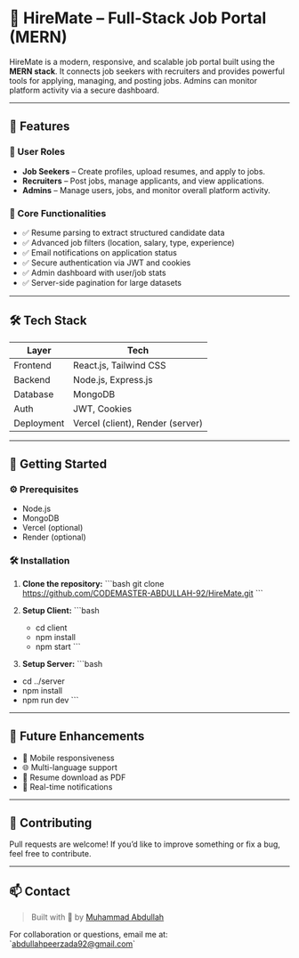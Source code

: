 # 💼 HireMate – Full-Stack Job Portal (MERN)

HireMate is a modern, responsive, and scalable job portal built using the **MERN stack**. It connects job seekers with recruiters and provides powerful tools for applying, managing, and posting jobs. Admins can monitor platform activity via a secure dashboard.

---

## 🚀 Features

### 👥 User Roles
- **Job Seekers** – Create profiles, upload resumes, and apply to jobs.
- **Recruiters** – Post jobs, manage applicants, and view applications.
- **Admins** – Manage users, jobs, and monitor overall platform activity.

### 🔎 Core Functionalities
- ✅ Resume parsing to extract structured candidate data
- ✅ Advanced job filters (location, salary, type, experience)
- ✅ Email notifications on application status
- ✅ Secure authentication via JWT and cookies
- ✅ Admin dashboard with user/job stats
- ✅ Server-side pagination for large datasets

---

## 🛠️ Tech Stack

| Layer      | Tech                             |
|------------|----------------------------------|
| Frontend   | React.js, Tailwind CSS           |
| Backend    | Node.js, Express.js              |
| Database   | MongoDB                          |
| Auth       | JWT, Cookies                     |
| Deployment | Vercel (client), Render (server) |

---

## 🔧 Getting Started

### ⚙️ Prerequisites
- Node.js
- MongoDB
- Vercel (optional)
- Render (optional)

### 🛠️ Installation

1. **Clone the repository:**
   \`\`\`bash
   git clone https://github.com/CODEMASTER-ABDULLAH-92/HireMate.git
   \`\`\`

2. **Setup Client:**
   \`\`\`bash
   - cd client
   - npm install
   - npm start
   \`\`\`

3. **Setup Server:**
   \`\`\`bash
  - cd ../server
  - npm install
  - npm run dev
   \`\`\`
---

## 🚧 Future Enhancements

- 📱 Mobile responsiveness
- 🌐 Multi-language support
- 💾 Resume download as PDF
- 🔔 Real-time notifications

---

## 🤝 Contributing

Pull requests are welcome! If you’d like to improve something or fix a bug, feel free to contribute.

---

## 📫 Contact

> Built with 💙 by [Muhammad Abdullah](https://abdullah-kohl.vercel.app/)

For collaboration or questions, email me at:
\`abdullahpeerzada92@gmail.com\`
